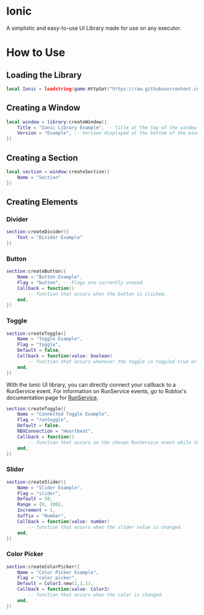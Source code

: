 # Ionic
A simplistic and easy-to-use UI Library made for use on any executor.

# How to Use

## Loading the Library
```lua
local Ionic = loadstring(game:HttpGet("https://raw.githubusercontent.com/OpposedDev/Ionic/refs/heads/main/source/ioniclibrary.lua"))()
```

## Creating a Window
```lua
local window = library:createWindow({
	Title = "Ionic Library Example", -- Title at the top of the window
	Version = "Example", -- Version displayed at the bottom of the window
})
```

## Creating a Section
```lua
local section = window:createSection({
	Name = "Section"
})
```

## Creating Elements
### Divider
```lua
section:createDivider({
	Text = "Divider Example"
})
```

### Button
```lua
section:createButton({
	Name = "Button Example",
	Flag = "button", -- Flags are currently unused.
	Callback = function()
		-- function that occurs when the button is clicked.
	end,
})
```

### Toggle
```lua
section:createToggle({
	Name = "Toggle Example",
	Flag = "toggle",
	Default = false,
	Callback = function(value: boolean)
		-- function that occurs whenever the toggle is toggled true or false.
	end,
})
```

With the Ionic UI library, you can directly connect your callback to a RunService event.
For information on RunService events, go to Roblox's documentation page for [RunService](https://create.roblox.com/docs/reference/engine/classes/RunService#Heartbeat).
```lua
section:createToggle({
	Name = "Connected Toggle Example",
	Flag = "runtoggle",
	Default = false,
	RBXConnection = "Heartbeat",
	Callback = function()
		-- function that occurs on the chosen RunService event while the toggle is toggled true
	end,
})
```

### Slider
```lua
section:createSlider({
	Name = "Slider Example",
	Flag = "slider",
	Default = 50,
	Range = {0, 100},
	Increment = 1,
	Suffix = "Number",
	Callback = function(value: number)
		-- function that occurs when the slider value is changed.
	end,
})
```

### Color Picker
```lua
section:createColorPicker({
	Name = "Color Picker Example",
	Flag = "color picker",
	Default = Color3.new(1,1,1),
	Callback = function(value: Color3)
		-- function that occurs when the color is changed.
	end,
})
```
